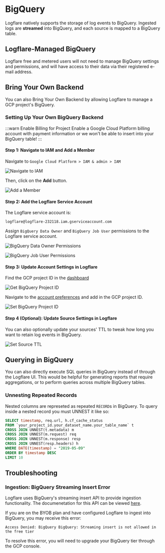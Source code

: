 # BigQuery

Logflare natively supports the storage of log events to BigQuery. Ingested logs are **streamed** into BigQuery, and each source is mapped to a BigQuery table.

## Logflare-Managed BigQuery

Logflare free and metered users will not need to manage BigQuery settings and permissions, and will have access to their data via their registered e-mail address.

## Bring Your Own Backend

You can also Bring Your Own Backend by allowing Logflare to manage a GCP project's BigQuery.

### Setting Up Your Own BigQuery Backend

:::warn Enable Billing for Project
Enable a Google Cloud Platform billing account with payment information or we won't be able to insert into your BigQuery table!
:::

#### Step 1: Navigate to IAM and Add a Member

Navigate to `Google Cloud Platform > IAM & admin > IAM`

![Navigate to IAM](./navigate-to-iam.png)

Then, click on the **Add** button.

![Add a Member](./add-a-member.png)

#### Step 2: Add the Logflare Service Account

The Logflare service account is:

```
logflare@logflare-232118.iam.gserviceaccount.com
```

Assign `BigQuery Data Owner` and `BigQuery Job User` permissions to the Logflare service account.

![BigQuery Data Owner Permissions](./add-service-account-with-permissions.png)

![BigQuery Job User Permissions](./bq-job-user-permissions.png)

#### Step 3: Update Account Settings in Logflare

Find the GCP project ID in the [dashboard](https://console.cloud.google.com/home/dashboard)

![Get BigQuery Project ID](./get-project-id.png)

Navigate to the [account preferences](https://logflare.app/account/edit) and add in the GCP project ID.

![Set BigQuery Project ID](./set-project-id.png)

#### Step 4 (Optional): Update Source Settings in Logflare

You can also optionally update your sources' TTL to tweak how long you want to retain log events in BigQuery.

![Set Source TTL](./add-a-member.png)

## Querying in BigQuery

You can also directly execute SQL queries in BigQuery instead of through the Logflare UI. This would be helpful for generating reports that require aggregations, or to perform queries across multiple BigQuery tables.

### Unnesting Repeated Records

Nested columns are represeted as repeated `RECORD`s in BigQuery. To query inside a nested record you must UNNEST it like so:

```sql
SELECT timestamp, req.url, h.cf_cache_status
FROM `your_project_id.your_dataset_name.your_table_name` t
CROSS JOIN UNNEST(t.metadata) m
CROSS JOIN UNNEST(m.request) req
CROSS JOIN UNNEST(m.response) resp
CROSS JOIN UNNEST(resp.headers) h
WHERE DATE(timestamp) = "2019-05-09"
ORDER BY timestamp DESC
LIMIT 10
```

## Troubleshooting

### Ingestion: BigQuery Streaming Insert Error

Logflare uses BigQuery's streaming insert API to provide ingestion functionality. The documenetation for this API can be viewed [here](https://cloud.google.com/bigquery/docs/streaming-data-into-bigquery).

If you are on the BYOB plan and have configured Logflare to ingest into BigQuery, you may receive this error:

```
Access Denied: BigQuery BigQuery: Streaming insert is not allowed in the free tier
```

To resolve this error, you will need to upgrade your BigQuery tier through the GCP console.
